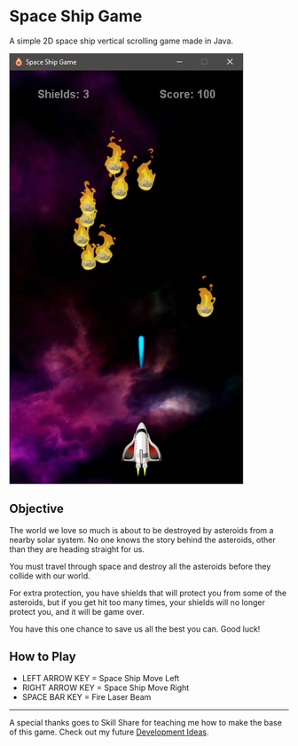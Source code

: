 # Space Ship Game

A simple 2D space ship vertical scrolling game made in Java.

![Screenshot of Gameplay](resources/images/gameplay-screenshot.png?raw=true)

## Objective

The world we love so much is about to be destroyed by asteroids from a nearby solar system. No one knows the story behind the asteroids, other than they are heading straight for us.

You must travel through space and destroy all the asteroids before they collide with our world.

For extra protection, you have shields that will protect you from some of the asteroids, but if you get hit too many times, your shields will no longer protect you, and it will be game over.

You have this one chance to save us all the best you can. Good luck!

## How to Play

- LEFT ARROW KEY = Space Ship Move Left
- RIGHT ARROW KEY = Space Ship Move Right
- SPACE BAR KEY = Fire Laser Beam

---

A special thanks goes to Skill Share for teaching me how to make the base of this game. Check out my future [Development Ideas](/DevelopmentIdeas.md).